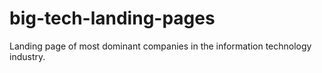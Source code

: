 # big-tech-landing-pages
Landing page of most dominant companies in the information technology industry.
